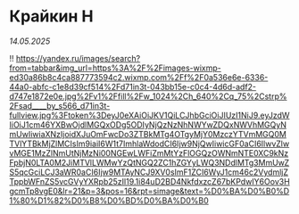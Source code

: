 # Крайкин Н

 *14.05.2025* 

 !! https://yandex.ru/images/search?from=tabbar&img_url=https%3A%2F%2Fimages-wixmp-ed30a86b8c4ca887773594c2.wixmp.com%2Ff%2F0a536e6e-6336-44a0-abfc-c1e8d39cf514%2Fd71in3t-043bb15e-c0c4-4d6d-adf2-d747e1872e0e.jpg%2Fv1%2Ffill%2Fw_1024%2Ch_640%2Cq_75%2Cstrp%2Fsad____by_s566_d71in3t-fullview.jpg%3Ftoken%3DeyJ0eXAiOiJKV1QiLCJhbGciOiJIUzI1NiJ9.eyJzdWIiOiJ1cm46YXBwOjdlMGQxODg5ODIyNjQzNzNhNWYwZDQxNWVhMGQyNmUwIiwiaXNzIjoidXJuOmFwcDo3ZTBkMTg4OTgyMjY0MzczYTVmMGQ0MTVlYTBkMjZlMCIsIm9iaiI6W1t7ImhlaWdodCI6Ijw9NjQwIiwicGF0aCI6IlwvZlwvMGE1MzZlNmUtNjMzNi00NGEwLWFiZmMtYzFlOGQzOWNmNTE0XC9kNzFpbjN0LTA0M2JiMTVlLWMwYzQtNGQ2ZC1hZGYyLWQ3NDdlMTg3MmUwZS5qcGciLCJ3aWR0aCI6Ijw9MTAyNCJ9XV0sImF1ZCI6WyJ1cm46c2VydmljZTppbWFnZS5vcGVyYXRpb25zIl19.1i84uD2BD4NkfdxzcZ67bKPdwIY6Oov3HgcmTp8vgE0&lr=21&p=3&pos=16&rpt=simage&text=%D0%BA%D0%B0%D1%80%D1%82%D0%B8%D0%BD%D0%BA%D0%B0
